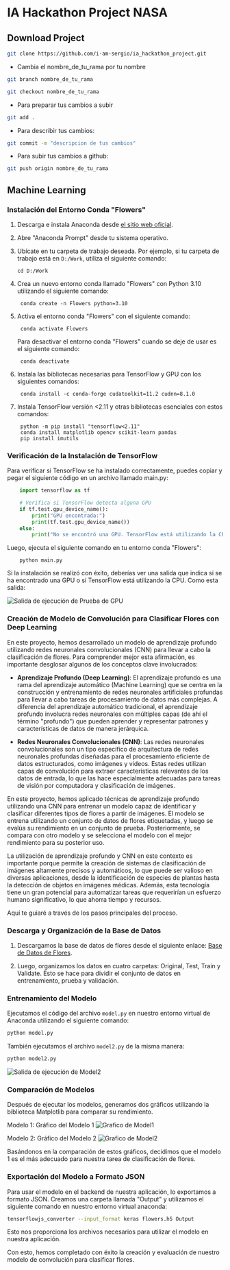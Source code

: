 # IA Hackathon Project NASA

## Download Project

```bash
git clone https://github.com/i-am-sergio/ia_hackathon_project.git
```
* Cambia el nombre_de_tu_rama por tu nombre
```bash
git branch nombre_de_tu_rama
```
```bash
git checkout nombre_de_tu_rama
```

* Para preparar tus cambios a subir
```bash
git add .
```

* Para describir tus cambios:
```bash
git commit -m "descripcion de tus cambios"
```

* Para subir tus cambios a github:
```bash
git push origin nombre_de_tu_rama
```

## Machine Learning

### Instalación del Entorno Conda "Flowers"

1. Descarga e instala Anaconda desde [el sitio web oficial](https://www.anaconda.com/download).

2. Abre "Anaconda Prompt" desde tu sistema operativo.

3. Ubícate en tu carpeta de trabajo deseada. Por ejemplo, si tu carpeta de trabajo está en `D:/Work`, utiliza el siguiente comando:

   ```shell
   cd D:/Work
    ```

1. Crea un nuevo entorno conda llamado "Flowers" con Python 3.10 utilizando el siguiente comando:
   ```shell
    conda create -n Flowers python=3.10
   ```
2. Activa el entorno conda "Flowers" con el siguiente comando:
   ```shell
    conda activate Flowers
   ```
   Para desactivar el entorno conda "Flowers" cuando se deje de usar es el siguiente comando:
   ```shell
    conda deactivate
   ```
3. Instala las bibliotecas necesarias para TensorFlow y GPU con los siguientes comandos:
   ```shell
    conda install -c conda-forge cudatoolkit=11.2 cudnn=8.1.0
   ```
4. Instala TensorFlow versión <2.11 y otras bibliotecas esenciales con estos comandos:
   ```shell
    python -m pip install "tensorflow<2.11"
    conda install matplotlib opencv scikit-learn pandas
    pip install imutils
   ```


### Verificación de la Instalación de TensorFlow
Para verificar si TensorFlow se ha instalado correctamente, puedes copiar y pegar el siguiente código en un archivo llamado main.py:
```python
    import tensorflow as tf

    # Verifica si TensorFlow detecta alguna GPU
    if tf.test.gpu_device_name():
        print("GPU encontrada:")
        print(tf.test.gpu_device_name())
    else:
        print("No se encontró una GPU. TensorFlow está utilizando la CPU.")
```
Luego, ejecuta el siguiente comando en tu entorno conda "Flowers":
```shell
    python main.py
```
Si la instalación se realizó con éxito, deberías ver una salida que indica si se ha encontrado una GPU o si TensorFlow está utilizando la CPU. Como esta salida:

![Salida de ejecución de Prueba de GPU](/neural_red/img/test.png)

### Creación de Modelo de Convolución para Clasificar Flores con Deep Learning

En este proyecto, hemos desarrollado un modelo de aprendizaje profundo utilizando redes neuronales convolucionales (CNN) para llevar a cabo la clasificación de flores. Para comprender mejor esta afirmación, es importante desglosar algunos de los conceptos clave involucrados:

- **Aprendizaje Profundo (Deep Learning)**: El aprendizaje profundo es una rama del aprendizaje automático (Machine Learning) que se centra en la construcción y entrenamiento de redes neuronales artificiales profundas para llevar a cabo tareas de procesamiento de datos más complejas. A diferencia del aprendizaje automático tradicional, el aprendizaje profundo involucra redes neuronales con múltiples capas (de ahí el término "profundo") que pueden aprender y representar patrones y características de datos de manera jerárquica.

- **Redes Neuronales Convolucionales (CNN)**: Las redes neuronales convolucionales son un tipo específico de arquitectura de redes neuronales profundas diseñadas para el procesamiento eficiente de datos estructurados, como imágenes y videos. Estas redes utilizan capas de convolución para extraer características relevantes de los datos de entrada, lo que las hace especialmente adecuadas para tareas de visión por computadora y clasificación de imágenes.

En este proyecto, hemos aplicado técnicas de aprendizaje profundo utilizando una CNN para entrenar un modelo capaz de identificar y clasificar diferentes tipos de flores a partir de imágenes. El modelo se entrena utilizando un conjunto de datos de flores etiquetadas, y luego se evalúa su rendimiento en un conjunto de prueba. Posteriormente, se compara con otro modelo y se selecciona el modelo con el mejor rendimiento para su posterior uso.

La utilización de aprendizaje profundo y CNN en este contexto es importante porque permite la creación de sistemas de clasificación de imágenes altamente precisos y automáticos, lo que puede ser valioso en diversas aplicaciones, desde la identificación de especies de plantas hasta la detección de objetos en imágenes médicas. Además, esta tecnología tiene un gran potencial para automatizar tareas que requerirían un esfuerzo humano significativo, lo que ahorra tiempo y recursos.

Aquí te guiaré a través de los pasos principales del proceso.

### Descarga y Organización de la Base de Datos

1. Descargamos la base de datos de flores desde el siguiente enlace: [Base de Datos de Flores](https://www.kaggle.com/datasets/jonathanflorez/extended-flowers-recognition/).

2. Luego, organizamos los datos en cuatro carpetas: Original, Test, Train y Validate. Esto se hace para dividir el conjunto de datos en entrenamiento, prueba y validación.

### Entrenamiento del Modelo

Ejecutamos el código del archivo `model.py` en nuestro entorno virtual de Anaconda utilizando el siguiente comando:

```bash
python model.py
```

También ejecutamos el archivo `model2.py` de la misma manera:

```bash
python model2.py
```
![Salida de ejecución de Model2](/neural_red/img/Execution_model_2.png)

### Comparación de Modelos

Después de ejecutar los modelos, generamos dos gráficos utilizando la biblioteca Matplotlib para comparar su rendimiento.

Modelo 1: Gráfico del Modelo 1
![Grafico de Model1](/neural_red/img/Figure_1.png)

Modelo 2: Gráfico del Modelo 2
![Grafico de Model2](/neural_red/img/test(1).png)

Basándonos en la comparación de estos gráficos, decidimos que el modelo 1 es el más adecuado para nuestra tarea de clasificación de flores.

### Exportación del Modelo a Formato JSON
Para usar el modelo en el backend de nuestra aplicación, lo exportamos a formato JSON. Creamos una carpeta llamada "Output" y utilizamos el siguiente comando en nuestro entorno virtual anaconda:

```bash
tensorflowjs_converter --input_format keras flowers.h5 Output
```
Esto nos proporciona los archivos necesarios para utilizar el modelo en nuestra aplicación.

Con esto, hemos completado con éxito la creación y evaluación de nuestro modelo de convolución para clasificar flores.